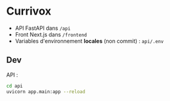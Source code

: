 # Currivox

- API FastAPI dans `/api`
- Front Next.js dans `/frontend`
- Variables d'environnement **locales** (non commit) : `api/.env`

## Dev
API :
```bash
cd api
uvicorn app.main:app --reload
